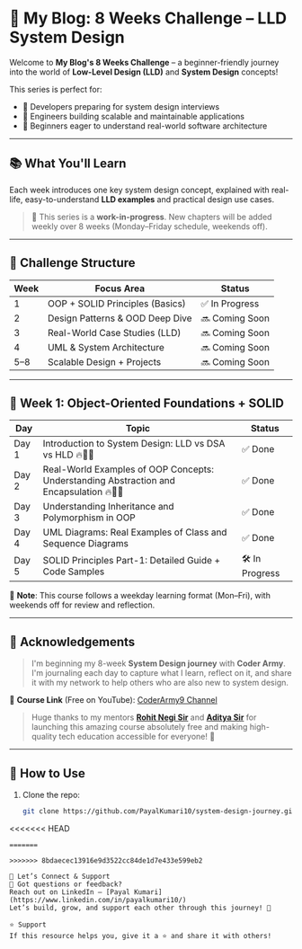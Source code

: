 # 🧠 My Blog: 8 Weeks Challenge – LLD System Design

Welcome to **My Blog's 8 Weeks Challenge** – a beginner-friendly journey into the world of **Low-Level Design (LLD)** and **System Design** concepts!

This series is perfect for:

- 🚀 Developers preparing for system design interviews
- 📱 Engineers building scalable and maintainable applications
- 🧩 Beginners eager to understand real-world software architecture

---

## 📚 What You'll Learn

Each week introduces one key system design concept, explained with real-life, easy-to-understand **LLD examples** and practical design use cases.

> 🔹 This series is a **work-in-progress**. New chapters will be added weekly over 8 weeks (Monday–Friday schedule, weekends off).

---

## 📅 Challenge Structure

| Week | Focus Area                      | Status         |
| ---- | ------------------------------- | -------------- |
| 1    | OOP + SOLID Principles (Basics) | ✅ In Progress |
| 2    | Design Patterns & OOD Deep Dive | 🔜 Coming Soon |
| 3    | Real-World Case Studies (LLD)   | 🔜 Coming Soon |
| 4    | UML & System Architecture       | 🔜 Coming Soon |
| 5–8  | Scalable Design + Projects      | 🔜 Coming Soon |

---

## 📘 Week 1: Object-Oriented Foundations + SOLID

| Day   | Topic                                                                                 | Status         |
| ----- | ------------------------------------------------------------------------------------- | -------------- |
| Day 1 | Introduction to System Design: LLD vs DSA vs HLD 🔥👩‍💻                                 | ✅ Done        |
| Day 2 | Real-World Examples of OOP Concepts: Understanding Abstraction and Encapsulation 🔥👩‍💻 | ✅ Done        |
| Day 3 | Understanding Inheritance and Polymorphism in OOP                                     | ✅ Done        |
| Day 4 | UML Diagrams: Real Examples of Class and Sequence Diagrams                            | ✅ Done        |
| Day 5 | SOLID Principles Part-1: Detailed Guide + Code Samples                                | 🛠️ In Progress |

📌 **Note**: This course follows a weekday learning format (Mon–Fri), with weekends off for review and reflection.

---

## 🙏 Acknowledgements

> I'm beginning my 8-week **System Design journey** with **Coder Army**.  
> I'm journaling each day to capture what I learn, reflect on it, and share it with my network to help others who are also new to system design.

🎥 **Course Link** (Free on YouTube): [CoderArmy9 Channel](https://www.youtube.com/@CoderArmy9)

> Huge thanks to my mentors **[Rohit Negi Sir](https://www.linkedin.com/in/rohit-negi9/)** and **[Aditya Sir](https://www.linkedin.com/in/adityatandon2/)** for launching this amazing course absolutely free and making high-quality tech education accessible for everyone! 🙌

---

## 📎 How to Use

1. Clone the repo:
   ```bash
   git clone https://github.com/PayalKumari10/system-design-journey.git
<<<<<<< HEAD
   ```
=======

>>>>>>> 8bdaecec13916e9d3522cc84de1d7e433e599eb2

🙌 Let’s Connect & Support
💬 Got questions or feedback?
Reach out on LinkedIn – [Payal Kumari](https://www.linkedin.com/in/payalkumari10/)
Let’s build, grow, and support each other through this journey! 🌱

⭐️ Support  
If this resource helps you, give it a ⭐️ and share it with others!
